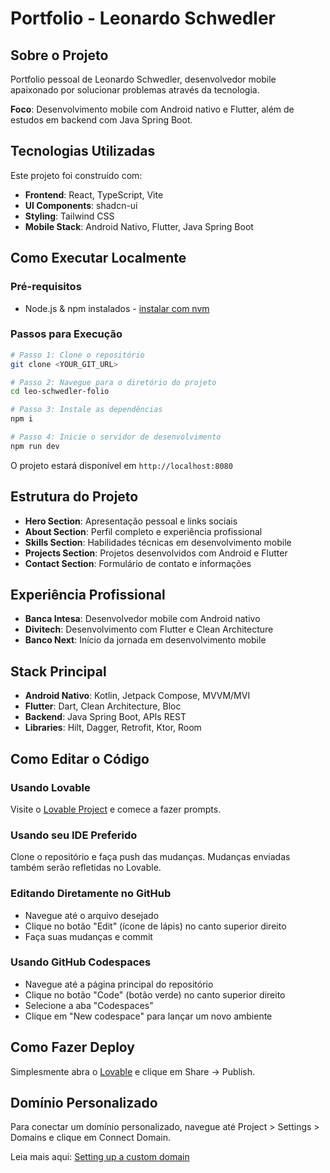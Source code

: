 # Portfolio - Leonardo Schwedler

## Sobre o Projeto

Portfolio pessoal de Leonardo Schwedler, desenvolvedor mobile apaixonado por solucionar problemas através da tecnologia.

**Foco**: Desenvolvimento mobile com Android nativo e Flutter, além de estudos em backend com Java Spring Boot.

## Tecnologias Utilizadas

Este projeto foi construído com:

- **Frontend**: React, TypeScript, Vite
- **UI Components**: shadcn-ui
- **Styling**: Tailwind CSS
- **Mobile Stack**: Android Nativo, Flutter, Java Spring Boot

## Como Executar Localmente

### Pré-requisitos

- Node.js & npm instalados - [instalar com nvm](https://github.com/nvm-sh/nvm#installing-and-updating)

### Passos para Execução

```sh
# Passo 1: Clone o repositório
git clone <YOUR_GIT_URL>

# Passo 2: Navegue para o diretório do projeto
cd leo-schwedler-folio

# Passo 3: Instale as dependências
npm i

# Passo 4: Inicie o servidor de desenvolvimento
npm run dev
```

O projeto estará disponível em `http://localhost:8080`

## Estrutura do Projeto

- **Hero Section**: Apresentação pessoal e links sociais
- **About Section**: Perfil completo e experiência profissional
- **Skills Section**: Habilidades técnicas em desenvolvimento mobile
- **Projects Section**: Projetos desenvolvidos com Android e Flutter
- **Contact Section**: Formulário de contato e informações

## Experiência Profissional

- **Banca Intesa**: Desenvolvedor mobile com Android nativo
- **Divitech**: Desenvolvimento com Flutter e Clean Architecture
- **Banco Next**: Início da jornada em desenvolvimento mobile

## Stack Principal

- **Android Nativo**: Kotlin, Jetpack Compose, MVVM/MVI
- **Flutter**: Dart, Clean Architecture, Bloc
- **Backend**: Java Spring Boot, APIs REST
- **Libraries**: Hilt, Dagger, Retrofit, Ktor, Room

## Como Editar o Código

### Usando Lovable

Visite o [Lovable Project](https://lovable.dev/projects/0633d6e3-7be1-49bb-a995-f0633ad7e868) e comece a fazer prompts.

### Usando seu IDE Preferido

Clone o repositório e faça push das mudanças. Mudanças enviadas também serão refletidas no Lovable.

### Editando Diretamente no GitHub

- Navegue até o arquivo desejado
- Clique no botão "Edit" (ícone de lápis) no canto superior direito
- Faça suas mudanças e commit

### Usando GitHub Codespaces

- Navegue até a página principal do repositório
- Clique no botão "Code" (botão verde) no canto superior direito
- Selecione a aba "Codespaces"
- Clique em "New codespace" para lançar um novo ambiente

## Como Fazer Deploy

Simplesmente abra o [Lovable](https://lovable.dev/projects/0633d6e3-7be1-49bb-a995-f0633ad7e868) e clique em Share -> Publish.

## Domínio Personalizado

Para conectar um domínio personalizado, navegue até Project > Settings > Domains e clique em Connect Domain.

Leia mais aqui: [Setting up a custom domain](https://docs.lovable.dev/tips-tricks/custom-domain#step-by-step-guide)
